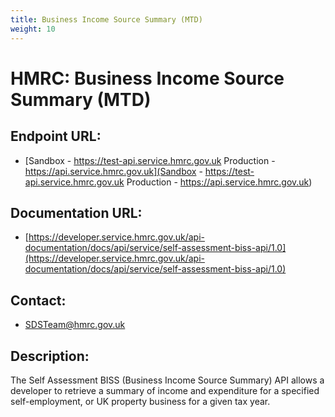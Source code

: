 ```yaml
---
title: Business Income Source Summary (MTD)
weight: 10
---
```


# HMRC: Business Income Source Summary (MTD)

## Endpoint URL:
 - [Sandbox - https://test-api.service.hmrc.gov.uk 
Production - https://api.service.hmrc.gov.uk](Sandbox - https://test-api.service.hmrc.gov.uk 
Production - https://api.service.hmrc.gov.uk)

## Documentation URL:
 - [https://developer.service.hmrc.gov.uk/api-documentation/docs/api/service/self-assessment-biss-api/1.0](https://developer.service.hmrc.gov.uk/api-documentation/docs/api/service/self-assessment-biss-api/1.0)

## Contact:
 - [SDSTeam@hmrc.gov.uk](mailto:SDSTeam@hmrc.gov.uk)

## Description:
The Self Assessment BISS (Business Income Source Summary) API allows a developer to retrieve a summary of income and expenditure for a specified self-employment, or UK property business for a given tax year.

